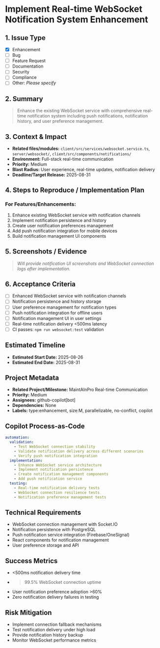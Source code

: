 # Implement Real-time WebSocket Notification System Enhancement

## 1. Issue Type
- [x] Enhancement
- [ ] Bug
- [ ] Feature Request
- [ ] Documentation
- [ ] Security
- [ ] Compliance
- [ ] Other: _Please specify_

## 2. Summary
> Enhance the existing WebSocket service with comprehensive real-time notification system including push notifications, notification history, and user preference management.

## 3. Context & Impact
- **Related files/modules:** `client/src/services/websocket.service.ts`, `server/websocket/`, `client/src/components/notifications/`
- **Environment:** Full-stack real-time communication
- **Priority:** Medium
- **Blast Radius:** User experience, real-time updates, notification delivery
- **Deadline/Target Release:** 2025-08-31

## 4. Steps to Reproduce / Implementation Plan
### For Features/Enhancements:
1. Enhance existing WebSocket service with notification channels
2. Implement notification persistence and history
3. Create user notification preferences management
4. Add push notification integration for mobile devices
5. Build notification management UI components

## 5. Screenshots / Evidence
> _Will provide notification UI screenshots and WebSocket connection logs after implementation._

## 6. Acceptance Criteria
- [ ] Enhanced WebSocket service with notification channels
- [ ] Notification persistence and history storage
- [ ] User preference management for notification types
- [ ] Push notification integration for offline users
- [ ] Notification management UI in user settings
- [ ] Real-time notification delivery <500ms latency
- [ ] CI passes: `npm run websocket:test` validation

## Estimated Timeline
- **Estimated Start Date:** 2025-08-26
- **Estimated End Date:** 2025-08-31

## Project Metadata
- **Related Project/Milestone:** MaintAInPro Real-time Communication
- **Priority:** Medium
- **Assignees:** github-copilot[bot]
- **Dependencies:** None
- **Labels:** type:enhancement, size:M, parallelizable, no-conflict, copilot

## Copilot Process-as-Code
```yaml
automation:
  validation:
    - Test WebSocket connection stability
    - Validate notification delivery across different scenarios
    - Verify push notification integration
  implementation:
    - Enhance WebSocket service architecture
    - Implement notification persistence
    - Create notification management components
    - Add push notification service
  testing:
    - Real-time notification delivery tests
    - WebSocket connection resilience tests
    - Notification preference management tests
```

## Technical Requirements
- WebSocket connection management with Socket.IO
- Notification persistence with PostgreSQL
- Push notification service integration (Firebase/OneSignal)
- React components for notification management
- User preference storage and API

## Success Metrics
- <500ms notification delivery time
- >99.5% WebSocket connection uptime
- User notification preference adoption >60%
- Zero notification delivery failures in testing

## Risk Mitigation
- Implement connection fallback mechanisms
- Test notification delivery under high load
- Provide notification history backup
- Monitor WebSocket performance metrics